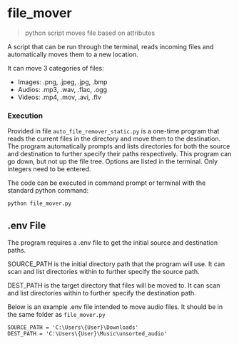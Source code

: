 # file_mover

> python script moves file based on attributes

A script that can be run through the terminal, reads incoming files and automatically moves them to a new location.

It can move 3 categories of files:
* Images: .png, .jpeg, .jpg, .bmp
* Audios: .mp3, .wav, .flac, .ogg
* Videos: .mp4, .mov, .avi, .flv

### Execution

Provided in file ```auto_file_remover_static.py``` is a one-time program that reads the current files in the directory and move them to the destination. The program automatically prompts and lists directories for both the source and destination to further specify their paths respectively. This program can go down, but not up the file tree. Options are listed in the terminal. Only integers need to be entered.

The code can be executed in command prompt or terminal with the standard python command:

```python file_mover.py```

## .env File

The program requires a .env file to get the initial source and destination paths.

SOURCE_PATH is the initial directory path that the program will use. It can scan and list directories within to further specify the source path.

DEST_PATH is the target directory that files will be moved to. It can scan and list directories within to further specify the destination path.

Below is an example .env file intended to move audio files. It should be in the same folder as ```file_mover.py```

```
SOURCE_PATH = 'C:\Users\{User}\Downloads'
DEST_PATH = 'C:\Users\{User}\Music\unsorted_audio'
```
